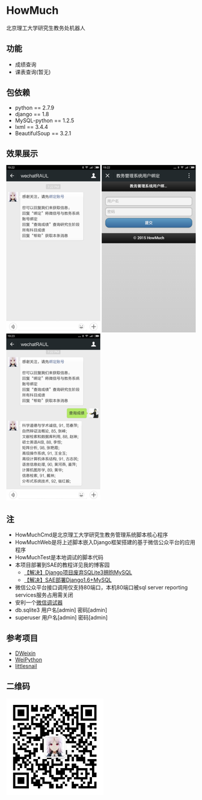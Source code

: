 # HowMuch
北京理工大学研究生教务处机器人

## 功能
* 成绩查询
* 课表查询(暂无)

## 包依赖
* python == 2.7.9
* django == 1.8
* MySQL-python == 1.2.5
* lxml == 3.4.4
* BeautifulSoup == 3.2.1

## 效果展示
<img src='/Effect_Picture/Screenshot_2015-08-01-19-22-48.png' width=250 />
<img src='/Effect_Picture/Screenshot_2015-08-01-19-22-55.png' width=250 />
<img src='/Effect_Picture/Screenshot_2015-08-01-19-23-44.png' width=250 />

## 注
- HowMuchCmd是北京理工大学研究生教务管理系统脚本核心程序
- HowMuchWeb是将上述脚本嵌入Django框架搭建的基于微信公众平台的应用程序
- HowMuchTest是本地调试的脚本代码
- 本项目部署到SAE的教程详见我的博客园
  + [【解决】Django项目废弃SQLite3拥抱MySQL](http://www.cnblogs.com/raul-ac/p/4181295.html)
  + [【解决】SAE部署Django1.6+MySQL](http://www.cnblogs.com/raul-ac/p/4183400.html)
- 微信公众平台接口调用仅支持80端口，本机80端口被sql server reporting services服务占用需关闭
- 安利一个[微信调试器](http://debug.fangbei.org/)
- db.sqlite3 用户名[admin] 密码[admin]
- superuser 用户名[admin] 密码[admin]

## 参考项目
* [DWeixin](https://github.com/manyunkai/DWeixin)
* [WeiPython](https://github.com/PegasusWang/WeiPython)
* [littlesnail](https://github.com/liushuaikobe/littlesnail)

## 二维码
![Alt text](/Effect_Picture/qrcode_for_gh_bd2412043977_258.jpg)
